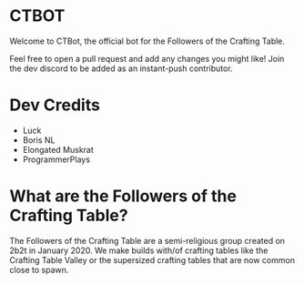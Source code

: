 # CTBOT

Welcome to CTBot, the official bot for the Followers of the Crafting Table.

Feel free to open a pull request and add any changes you might like! Join the dev discord to be added as an instant-push contributor.

# Dev Credits

- Luck
- Boris NL
- Elongated Muskrat
- ProgrammerPlays

# What are the Followers of the Crafting Table?

The Followers of the Crafting Table are a semi-religious group created on 2b2t in January 2020. We make builds with/of crafting tables like the Crafting Table Valley or the supersized crafting tables that are now common close to spawn. 
